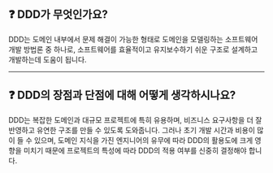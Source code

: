 ## ❓ DDD가 무엇인가요?

DDD는 도메인 내부에서 문제 해결이 가능한 형태로 도메인을 모델링하는 소프트웨어 개발 방법론 중 하나로, 소프트웨어를 효율적이고 유지보수하기 쉬운 구조로 설계하고 개발하는데 도움이 됩니다.

---

## ❓ DDD의 장점과 단점에 대해 어떻게 생각하시나요?

DDD는 복잡한 도메인과 대규모 프로젝트에 특히 유용하며, 비즈니스 요구사항을 더 잘 반영하고 유연한 구조를 만들 수 있도록 도와줍니다. 
그러나 초기 개발 시간과 비용이 많이 들 수 있으며, 도메인 지식을 가진 엔지니어의 유무에 따라 DDD의 활용도에 크게 영향을 미치기 때문에 프로젝트의 특성에 따라 DDD의 적용 여부를 신중히 결정해야 합니다.